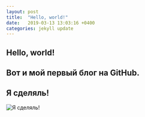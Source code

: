 ```yaml
---
layout: post
title:  "Hello, world!"
date:   2019-03-13 13:03:16 +0400
categories: jekyll update
---
```

**Hello, world!**
---
Вот и мой первый блог на GitHub.
---
Я сделяль!
---
![Я сделяль!](https://partizanzero.github.io/images/sdelal.jpg)